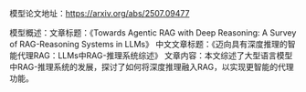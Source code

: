 模型论文地址：https://arxiv.org/abs/2507.09477

模型概述：文章标题：《Towards Agentic RAG with Deep Reasoning: A Survey of RAG-Reasoning Systems in LLMs》
中文文章标题：《迈向具有深度推理的智能代理RAG：LLMs中RAG-推理系统综述》
文章内容：本文综述了大型语言模型中RAG-推理系统的发展，探讨了如何将深度推理融入RAG，以实现更智能的代理功能。

